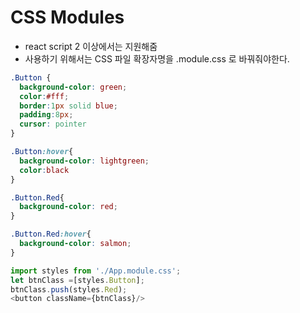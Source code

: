 # CSS Modules

- react script 2 이상에서는 지원해줌
- 사용하기 위해서는 CSS 파일 확장자명을 .module.css 로 바꿔줘야한다.

```css
.Button {
  background-color: green;
  color:#fff;
  border:1px solid blue;
  padding:8px;
  cursor: pointer
}

.Button:hover{
  background-color: lightgreen;
  color:black
}

.Button.Red{
  background-color: red;
}

.Button.Red:hover{
  background-color: salmon;
}

```



```javascript
import styles from './App.module.css';
let btnClass =[styles.Button];
btnClass.push(styles.Red);
<button className={btnClass}/>

```

